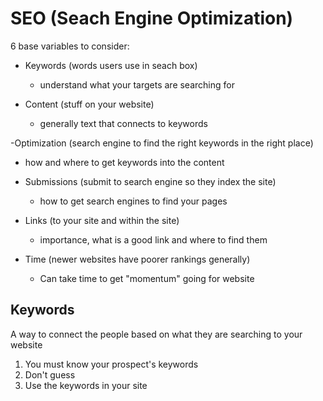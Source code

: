 # SEO (Seach Engine Optimization)

6 base variables to consider:

- Keywords (words users use in seach box)
  - understand what your targets are searching for
 
- Content (stuff on your website)
  - generally text that connects to keywords

-Optimization (search engine to find the right keywords in the right place)
  - how and where to get keywords into the content

- Submissions (submit to search engine so they index the site)
  - how to get search engines to find your pages

- Links (to your site and within the site)
  - importance, what is a good link and where to find them

- Time (newer websites have poorer rankings generally)
  - Can take time to get "momentum" going for website


## Keywords

A way to connect the people based on what they are searching to your website

1) You must know your prospect's keywords
2) Don't guess
3) Use the keywords in your site

